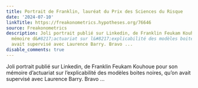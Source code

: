 ```yaml
---
title: Portrait de Franklin, lauréat du Prix des Sciences du Risque
date: '2024-07-10'
linkTitle: https://freakonometrics.hypotheses.org/76646
source: Freakonometrics
description: Joli portrait publié sur Linkedin, de Franklin Feukam Kouhoue pour son
  mémoire d&#8217;actuariat sur l&#8217;explicabilité des modèles boites noires, qu&#8217;on
  avait supervisé avec Laurence Barry. Bravo ...
disable_comments: true
---
```

Joli portrait publié sur Linkedin, de Franklin Feukam Kouhoue pour son mémoire d&#8217;actuariat sur l&#8217;explicabilité des modèles boites noires, qu&#8217;on avait supervisé avec Laurence Barry. Bravo ...